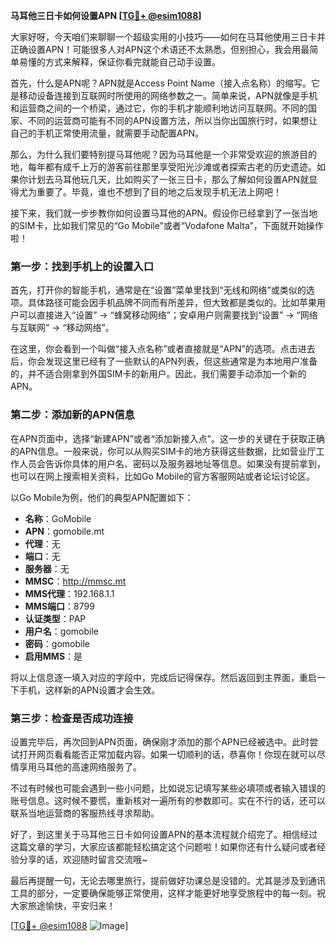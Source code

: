 **马耳他三日卡如何设置APN [[TG💪+ @esim1088](https://t.me/s/esim1088)]**

大家好呀，今天咱们来聊聊一个超级实用的小技巧——如何在马耳他使用三日卡并正确设置APN！可能很多人对APN这个术语还不太熟悉，但别担心，我会用最简单易懂的方式来解释，保证你看完就能自己动手设置。

首先，什么是APN呢？APN就是Access Point Name（接入点名称）的缩写。它是移动设备连接到互联网时所使用的网络参数之一。简单来说，APN就像是手机和运营商之间的一个桥梁，通过它，你的手机才能顺利地访问互联网。不同的国家、不同的运营商可能有不同的APN设置方法，所以当你出国旅行时，如果想让自己的手机正常使用流量，就需要手动配置APN。

那么，为什么我们要特别提马耳他呢？因为马耳他是一个非常受欢迎的旅游目的地，每年都有成千上万的游客前往那里享受阳光沙滩或者探索古老的历史遗迹。如果你计划去马耳他玩几天，比如购买了一张三日卡，那么了解如何设置APN就显得尤为重要了。毕竟，谁也不想到了目的地之后发现手机无法上网吧！

接下来，我们就一步步教你如何设置马耳他的APN。假设你已经拿到了一张当地的SIM卡，比如我们常见的“Go Mobile”或者“Vodafone Malta”，下面就开始操作啦！

### 第一步：找到手机上的设置入口

首先，打开你的智能手机，通常是在“设置”菜单里找到“无线和网络”或类似的选项。具体路径可能会因手机品牌不同而有所差异，但大致都是类似的。比如苹果用户可以直接进入“设置” -> “蜂窝移动网络”；安卓用户则需要找到“设置” -> “网络与互联网” -> “移动网络”。

在这里，你会看到一个叫做“接入点名称”或者直接就是“APN”的选项。点击进去后，你会发现这里已经有了一些默认的APN列表，但这些通常是为本地用户准备的，并不适合刚拿到外国SIM卡的新用户。因此，我们需要手动添加一个新的APN。

### 第二步：添加新的APN信息

在APN页面中，选择“新建APN”或者“添加新接入点”。这一步的关键在于获取正确的APN信息。一般来说，你可以从购买SIM卡的地方获得这些数据，比如营业厅工作人员会告诉你具体的用户名、密码以及服务器地址等信息。如果没有提前拿到，也可以在网上搜索相关资料，比如Go Mobile的官方客服网站或者论坛讨论区。

以Go Mobile为例，他们的典型APN配置如下：
- **名称**：GoMobile
- **APN**：gomobile.mt
- **代理**：无
- **端口**：无
- **服务器**：无
- **MMSC**：http://mmsc.mt
- **MMS代理**：192.168.1.1
- **MMS端口**：8799
- **认证类型**：PAP
- **用户名**：gomobile
- **密码**：gomobile
- **启用MMS**：是

将以上信息逐一填入对应的字段中，完成后记得保存。然后返回到主界面，重启一下手机，这样新的APN设置才会生效。

### 第三步：检查是否成功连接

设置完毕后，再次回到APN页面，确保刚才添加的那个APN已经被选中。此时尝试打开网页看看能否正常加载内容。如果一切顺利的话，恭喜你！你现在就可以尽情享用马耳他的高速网络服务了。

不过有时候也可能会遇到一些小问题，比如说忘记填写某些必填项或者输入错误的账号信息。这时候不要慌，重新核对一遍所有的参数即可。实在不行的话，还可以联系当地运营商的客服热线寻求帮助。

好了，到这里关于马耳他三日卡如何设置APN的基本流程就介绍完了。相信经过这篇文章的学习，大家应该都能轻松搞定这个问题啦！如果你还有什么疑问或者经验分享的话，欢迎随时留言交流哦~

最后再提醒一句，无论去哪里旅行，提前做好功课总是没错的。尤其是涉及到通讯工具的部分，一定要确保能够正常使用，这样才能更好地享受旅程中的每一刻。祝大家旅途愉快，平安归来！

[[TG💪+ @esim1088](https://t.me/s/esim1088) ![Image](https://i.postimg.cc/4NQfJmqS/Snipaste-2025-05-13-00-14-12.png)]